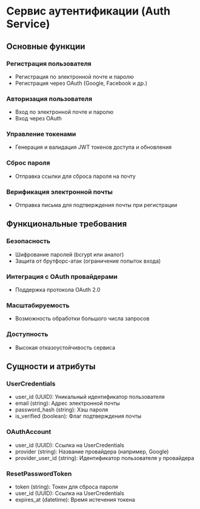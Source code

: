 # Сервис аутентификации (Auth Service)

## Основные функции

### Регистрация пользователя
- Регистрация по электронной почте и паролю
- Регистрация через OAuth (Google, Facebook и др.)

### Авторизация пользователя
- Вход по электронной почте и паролю
- Вход через OAuth

### Управление токенами
- Генерация и валидация JWT токенов доступа и обновления

### Сброс пароля
- Отправка ссылки для сброса пароля на почту

### Верификация электронной почты
- Отправка письма для подтверждения почты при регистрации

## Функциональные требования

### Безопасность
- Шифрование паролей (bcrypt или аналог)
- Защита от брутфорс-атак (ограничение попыток входа)

### Интеграция с OAuth провайдерами
- Поддержка протокола OAuth 2.0

### Масштабируемость
- Возможность обработки большого числа запросов

### Доступность
- Высокая отказоустойчивость сервиса

## Сущности и атрибуты

### UserCredentials
- user_id (UUID): Уникальный идентификатор пользователя
- email (string): Адрес электронной почты
- password_hash (string): Хэш пароля
- is_verified (boolean): Флаг подтверждения почты

### OAuthAccount
- user_id (UUID): Ссылка на UserCredentials
- provider (string): Название провайдера (например, Google)
- provider_user_id (string): Идентификатор пользователя у провайдера

### ResetPasswordToken
- token (string): Токен для сброса пароля
- user_id (UUID): Ссылка на UserCredentials
- expires_at (datetime): Время истечения токена